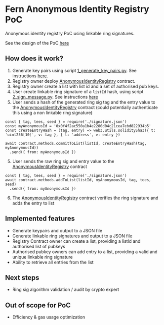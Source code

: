 # Fern Anonymous Identity Registry PoC
Anonymous identity registry PoC using linkable ring signatures.

See the design of the PoC [here](https://github.com/appliedblockchain/fern-research/blob/master/experiments/solcrypto-python/README.md)

## How does it work?
1. Generate key pairs using script [1_generate_key_pairs.py](lib/1_generate_key_pairs.py). See instructions [here](lib/README.md).
2. Registry owner deploy [AnonymousIdentityRegistry](truffle/contracts/AnonymousIdentityRegistry.sol) contract.
3. Registry owner create a list with list id and a set of authorised pub keys.
3. User create linkable ring signature of a `listId` hash, using script [2_sign_message.py](lib/2_sign_message.py). See instructions [here](lib/README.md)
4. User sends a hash of the generated ring sig tag and the entry value to the [AnonymousIdentityRegistry](truffle/contracts/AnonymousIdentityRegistry.sol) contract (could potentially authenticate this using a non linkable ring signature)
```
const { tag, tees, seed } = require('./signature.json')
const myAnonymousId = '0x0f4f2ac550a1b4e2280d04c21cea7ebd822934b5'
const createEntryHash = (tag, entry) => web3.utils.soliditySha3({ t: 'uint256[10]', v: tag }, { t: 'address', v: entry })

await contract.methods.commitToList(listId, createEntryHash(tag, myAnonymousId))
  .send({ from: myAnonymousId })
```
5. User sends the raw ring sig and entry value to the [AnonymousIdentityRegistry](truffle/contracts/AnonymousIdentityRegistry.sol#) contract
```
const { tag, tees, seed } = require('./signature.json')
await contract.methods.addToList(listId, myAnonymousId, tag, tees, seed)
  .send({ from: myAnonymousId })
```
6. The [AnonymousIdentityRegistry](truffle/contracts/AnonymousIdentityRegistry.sol) contract verifies the ring signature and adds the entry to list

## Implemented features
- Generate keypairs and output to a JSON file
- Generate linkable ring signatures and output to a JSON file
- Registry Contract owner can create a list, providing a listId and authorised list of pubkeys
- Authorised pubkey owners can add entry to a list, providing a valid and unique linkable ring signature
- Ability to retrieve all entries from the list

## Next steps
- Ring sig algorithm validation / audit by crypto expert

## Out of scope for PoC
- Efficiency & gas usage optimization
